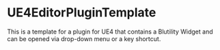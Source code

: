 # UE4EditorPluginTemplate
This is a template for a plugin for UE4 that contains a Blutility Widget and can be opened via drop-down menu or a key shortcut.
